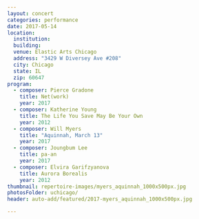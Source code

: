 ```yaml
---
layout: concert
categories: performance
date: 2017-05-14
location:
  institution:
  building:
  venue: Elastic Arts Chicago
  address: "3429 W Diversey Ave #208"
  city: Chicago
  state: IL
  zip: 60647
program:
  - composer: Pierce Gradone
    title: Net(work)
    year: 2017
  - composer: Katherine Young
    title: The Life You Save May Be Your Own
    year: 2012
  - composer: Will Myers
    title: "Aquinnah, March 13"
    year: 2017
  - composer: Joungbum Lee
    title: pa-an
    year: 2017
  - composer: Elvira Garifzyanova
    title: Aurora Borealis
    year: 2012
thumbnail: repertoire-images/myers_aquinnah_1000x500px.jpg
photosFolder: uchicago/
header: auto-add/featured/2017-myers_aquinnah_1000x500px.jpg

---
```


